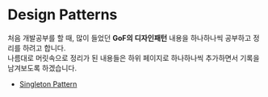 # Design Patterns

처음 개발공부를 할 때, 많이 들었던 **GoF의 디자인패턴** 내용을 하나하나씩 공부하고 정리를 하려고 합니다.
<br>
나름대로 머릿속으로 정리가 된 내용들은 하위 페이지로 하나하나씩 추가하면서 기록을 남겨보도록 하겠습니다.

+ [Singleton Pattern](singleton)
